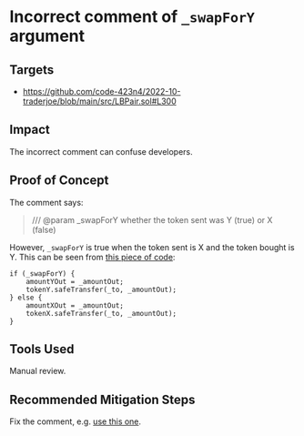 # Incorrect comment of `_swapForY` argument
## Targets
- https://github.com/code-423n4/2022-10-traderjoe/blob/main/src/LBPair.sol#L300
## Impact
The incorrect comment can confuse developers.
## Proof of Concept
The comment says:
> /// @param _swapForY whether the token sent was Y (true) or X (false)

However, `_swapForY` is true when the token sent is X and the token bought is Y. This can be seen from [this piece of code](https://github.com/code-423n4/2022-10-traderjoe/blob/main/src/LBPair.sol#L406-L412):
```solidity
if (_swapForY) {
    amountYOut = _amountOut;
    tokenY.safeTransfer(_to, _amountOut);
} else {
    amountXOut = _amountOut;
    tokenX.safeTransfer(_to, _amountOut);
}
```
## Tools Used
Manual review.
## Recommended Mitigation Steps
Fix the comment, e.g. [use this one](https://github.com/code-423n4/2022-10-traderjoe/blob/main/src/LBPair.sol#L241).